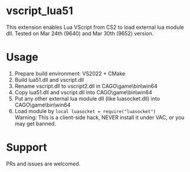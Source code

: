 # vscript_lua51
This extension enables Lua VScript from CS2 to load external lua module dll. Tested on Mar 24th (9640) and Mar 30th (9652) version. 

# Usage
1. Prepare build environment: VS2022 + CMake
2. Build lua51.dll and vscript.dll
3. Rename vscript.dll to vscript2.dll in CAGO\game\bin\win64
4. Copy lua51.dll and vscript.dll into CAGO\game\bin\win64
5. Put any other external lua module dll (like luasocket.dll) into CAGO\game\bin\win64
6. Load module by `local luasocket = require("luasocket")` \
Warning: This is a client-side hack, NEVER install it under VAC, or you may get banned. 

# Support
PRs and issues are welcomed. 